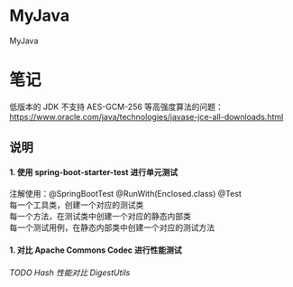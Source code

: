 # MyJava
MyJava

# 笔记
低版本的 JDK 不支持 AES-GCM-256 等高强度算法的问题：  
https://www.oracle.com/java/technologies/javase-jce-all-downloads.html  

## 说明

#### 1. 使用  spring-boot-starter-test  进行单元测试
注解使用：@SpringBootTest @RunWith(Enclosed.class) @Test  
每一个工具类，创建一个对应的测试类  
每一个方法，在测试类中创建一个对应的静态内部类  
每一个测试用例，在静态内部类中创建一个对应的测试方法

#### 1. 对比 Apache Commons Codec 进行性能测试

###### TODO Hash 性能对比 DigestUtils

